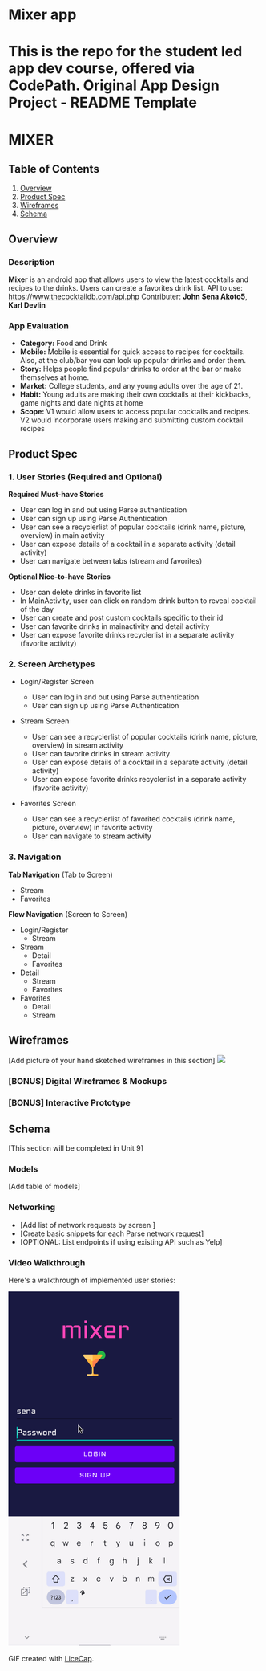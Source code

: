 # Mixer app
This is the repo for the student led app dev course, offered via CodePath.
Original App Design Project - README Template
===

# MIXER

## Table of Contents
1. [Overview](#Overview)
1. [Product Spec](#Product-Spec)
1. [Wireframes](#Wireframes)
2. [Schema](#Schema)

## Overview
### Description
**Mixer** is an android app that allows users to view the latest cocktails and recipes to the drinks. Users can create a favorites drink list. API to use: https://www.thecocktaildb.com/api.php
Contributer: **John Sena Akoto5**, **Karl Devlin**

### App Evaluation
- **Category:** Food and Drink
- **Mobile:** Mobile is essential for quick access to recipes for cocktails. Also, at the club/bar you can look up popular drinks and order them.
- **Story:** Helps people find popular drinks to order at the bar or make themselves at home.
- **Market:** College students, and any young adults over the age of 21.
- **Habit:** Young adults are making their own cocktails at their kickbacks, game nights and date nights at home
- **Scope:** V1 would allow users to access popular cocktails and recipes. V2 would incorporate users making and submitting custom cocktail recipes

## Product Spec

### 1. User Stories (Required and Optional)

**Required Must-have Stories**

* User can log in and out using Parse authentication
* User can sign up using Parse Authentication
* User can see a recyclerlist of popular cocktails (drink name, picture, overview) in main activity
* User can expose details of a cocktail in a separate activity (detail activity)
* User can navigate between tabs (stream and favorites)

**Optional Nice-to-have Stories**

* User can delete drinks in favorite list
* In MainActivity, user can click on random drink button to reveal cocktail of the day
* User can create and post custom cocktails specific to their id
* User can favorite drinks in mainactivity and detail activity
* User can expose favorite drinks recyclerlist in a separate activity (favorite activity)

### 2. Screen Archetypes

* Login/Register Screen
   * User can log in and out using Parse authentication
   * User can sign up using Parse Authentication

* Stream Screen
   * User can see a recyclerlist of popular cocktails (drink name, picture, overview) in stream activity
   * User can favorite drinks in stream activity
   * User can expose details of a cocktail in a separate activity (detail activity)
   * User can expose favorite drinks recyclerlist in a separate activity (favorite activity)

* Favorites Screen
   * User can see a recyclerlist of favorited cocktails (drink name, picture, overview) in favorite activity
   * User can navigate to stream activity

### 3. Navigation

**Tab Navigation** (Tab to Screen)

* Stream
* Favorites

**Flow Navigation** (Screen to Screen)

* Login/Register
   * Stream
* Stream
   * Detail
   * Favorites
* Detail
   * Stream
   * Favorites
* Favorites
   * Detail
   * Stream

## Wireframes
[Add picture of your hand sketched wireframes in this section]
<img src="YOUR_WIREFRAME_IMAGE_URL" width=600>

### [BONUS] Digital Wireframes & Mockups

### [BONUS] Interactive Prototype

## Schema 
[This section will be completed in Unit 9]
### Models
[Add table of models]
### Networking
- [Add list of network requests by screen ]
- [Create basic snippets for each Parse network request]
- [OPTIONAL: List endpoints if using existing API such as Yelp]

### Video Walkthrough
Here's a walkthrough of implemented user stories:

<img src='walkthrough.gif' title='Video Walkthrough' width='' alt='Video Walkthrough' />

GIF created with [LiceCap](http://www.cockos.com/licecap/).
